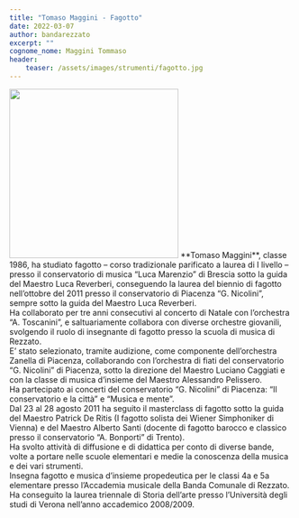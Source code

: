 ```yaml
---
title: "Tomaso Maggini - Fagotto"
date: 2022-03-07
author: bandarezzato
excerpt: ""
cognome_nome: Maggini Tommaso
header:
    teaser: /assets/images/strumenti/fagotto.jpg
---
```

<img src="{{'/assets/images/insegnanti/maggini.jpg' | relative_url}}" class="align-left" width="300" />
**Tomaso Maggini**, classe 1986, ha studiato fagotto &#8211; corso tradizionale parificato a laurea di I livello &#8211; presso il conservatorio di musica “Luca Marenzio” di Brescia sotto la guida del Maestro Luca Reverberi, conseguendo la laurea del biennio di fagotto nell&#8217;ottobre del 2011 presso il conservatorio di Piacenza “G. Nicolini”, sempre sotto la guida del Maestro Luca Reverberi.<br /> Ha collaborato per tre anni consecutivi al concerto di Natale con l’orchestra “A. Toscanini”, e saltuariamente collabora con diverse orchestre giovanili, svolgendo il ruolo di insegnante di fagotto presso la scuola di musica di Rezzato.<br /> E&#8217; stato selezionato, tramite audizione, come componente dell’orchestra Zanella di Piacenza, collaborando con l’orchestra di fiati del conservatorio “G. Nicolini” di Piacenza, sotto la direzione del Maestro Luciano Caggiati e con la classe di musica d’insieme del Maestro Alessandro Pelissero.<br /> Ha partecipato ai concerti del conservatorio “G. Nicolini” di Piacenza: “Il conservatorio e la città” e “Musica e mente”.<br /> Dal 23 al 28 agosto 2011 ha seguito il masterclass di fagotto sotto la guida del Maestro Patrick De Ritis (I fagotto solista dei Wiener Simphoniker di Vienna) e del Maestro Alberto Santi (docente di fagotto barocco e classico presso il conservatorio “A. Bonporti” di Trento).<br /> Ha svolto attività di diffusione e di didattica per conto di diverse bande, volte a portare nelle scuole elementari e medie la conoscenza della musica e dei vari strumenti.<br /> Insegna fagotto e musica d’insieme propedeutica per le classi 4a e 5a elementare presso l&#8217;Accademia musicale della Banda Comunale di Rezzato.<br /> Ha conseguito la laurea triennale di Storia dell’arte presso l’Università degli studi di Verona nell’anno accademico 2008/2009.
